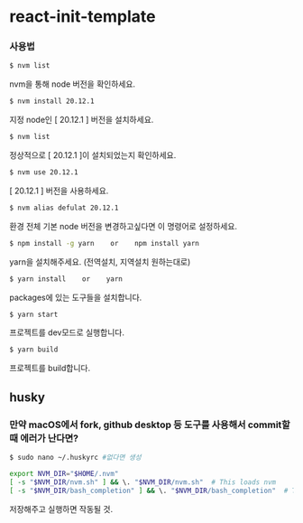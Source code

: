 # react-init-template

### 사용법

```bash
$ nvm list
```

nvm을 통해 node 버전을 확인하세요.

```bash
$ nvm install 20.12.1
```

지정 node인 [ 20.12.1 ] 버전을 설치하세요.

```bash
$ nvm list
```

정상적으로 [ 20.12.1 ]이 설치되었는지 확인하세요.

```bash
$ nvm use 20.12.1
```

[ 20.12.1 ] 버전을 사용하세요.

```bash
$ nvm alias defulat 20.12.1
```

환경 전체 기본 node 버전을 변경하고싶다면 이 명령어로 설정하세요.

```bash
$ npm install -g yarn    or    npm install yarn
```

yarn을 설치해주세요. (전역설치, 지역설치 원하는대로)

```bash
$ yarn install    or    yarn
```

packages에 있는 도구들을 설치합니다.

```bash
$ yarn start
```

프로젝트를 dev모드로 실행합니다.

```bash
$ yarn build
```

프로젝트를 build합니다.

## husky

### 만약 macOS에서 fork, github desktop 등 도구를 사용해서 commit할때 에러가 난다면?

```bash
$ sudo nano ~/.huskyrc #없다면 생성

export NVM_DIR="$HOME/.nvm"
[ -s "$NVM_DIR/nvm.sh" ] && \. "$NVM_DIR/nvm.sh"  # This loads nvm
[ -s "$NVM_DIR/bash_completion" ] && \. "$NVM_DIR/bash_completion"  # This loads nvm bash_completion
```

저장해주고 실행하면 작동될 것.
